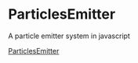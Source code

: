 # ParticlesEmitter
A particle emitter system in javascript

[ParticlesEmitter](http://particlesemitter.orionhub.org:8000/ParticlesEmitter.html)